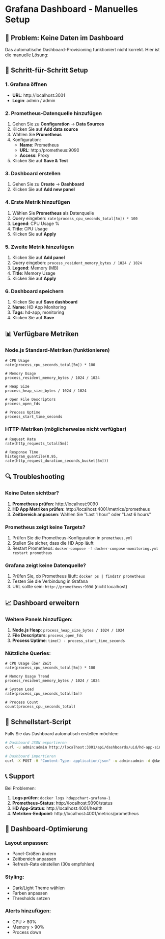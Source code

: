 
# Grafana Dashboard - Manuelles Setup

## 🚨 Problem: Keine Daten im Dashboard

Das automatische Dashboard-Provisioning funktioniert nicht korrekt. Hier ist die manuelle Lösung:

## 🔧 Schritt-für-Schritt Setup

### 1. Grafana öffnen
- **URL**: http://localhost:3001
- **Login**: admin / admin

### 2. Prometheus-Datenquelle hinzufügen
1. Gehen Sie zu **Configuration** → **Data Sources**
2. Klicken Sie auf **Add data source**
3. Wählen Sie **Prometheus**
4. Konfiguration:
   - **Name**: Prometheus
   - **URL**: http://prometheus:9090
   - **Access**: Proxy
5. Klicken Sie auf **Save & Test**

### 3. Dashboard erstellen
1. Gehen Sie zu **Create** → **Dashboard**
2. Klicken Sie auf **Add new panel**

### 4. Erste Metrik hinzufügen
1. Wählen Sie **Prometheus** als Datenquelle
2. Query eingeben: `rate(process_cpu_seconds_total[5m]) * 100`
3. **Legend**: CPU Usage %
4. **Title**: CPU Usage
5. Klicken Sie auf **Apply**

### 5. Zweite Metrik hinzufügen
1. Klicken Sie auf **Add panel**
2. Query eingeben: `process_resident_memory_bytes / 1024 / 1024`
3. **Legend**: Memory (MB)
4. **Title**: Memory Usage
5. Klicken Sie auf **Apply**

### 6. Dashboard speichern
1. Klicken Sie auf **Save dashboard**
2. **Name**: HD App Monitoring
3. **Tags**: hd-app, monitoring
4. Klicken Sie auf **Save**

## 📊 Verfügbare Metriken

### Node.js Standard-Metriken (funktionieren)
```promql
# CPU Usage
rate(process_cpu_seconds_total[5m]) * 100

# Memory Usage
process_resident_memory_bytes / 1024 / 1024

# Heap Size
process_heap_size_bytes / 1024 / 1024

# Open File Descriptors
process_open_fds

# Process Uptime
process_start_time_seconds
```

### HTTP-Metriken (möglicherweise nicht verfügbar)
```promql
# Request Rate
rate(http_requests_total[5m])

# Response Time
histogram_quantile(0.95, rate(http_request_duration_seconds_bucket[5m]))
```

## 🔍 Troubleshooting

### Keine Daten sichtbar?
1. **Prometheus prüfen**: http://localhost:9090
2. **HD App Metriken prüfen**: http://localhost:4001/metrics/prometheus
3. **Zeitbereich anpassen**: Wählen Sie "Last 1 hour" oder "Last 6 hours"

### Prometheus zeigt keine Targets?
1. Prüfen Sie die Prometheus-Konfiguration in `prometheus.yml`
2. Stellen Sie sicher, dass die HD App läuft
3. Restart Prometheus: `docker-compose -f docker-compose-monitoring.yml restart prometheus`

### Grafana zeigt keine Datenquelle?
1. Prüfen Sie, ob Prometheus läuft: `docker ps | findstr prometheus`
2. Testen Sie die Verbindung in Grafana
3. URL sollte sein: `http://prometheus:9090` (nicht localhost)

## 📈 Dashboard erweitern

### Weitere Panels hinzufügen:
1. **Node.js Heap**: `process_heap_size_bytes / 1024 / 1024`
2. **File Descriptors**: `process_open_fds`
3. **Process Uptime**: `time() - process_start_time_seconds`

### Nützliche Queries:
```promql
# CPU Usage über Zeit
rate(process_cpu_seconds_total[5m]) * 100

# Memory Usage Trend
process_resident_memory_bytes / 1024 / 1024

# System Load
rate(process_cpu_seconds_total[1m])

# Process Count
count(process_cpu_seconds_total)
```

## 🎯 Schnellstart-Script

Falls Sie das Dashboard automatisch erstellen möchten:

```bash
# Dashboard JSON exportieren
curl -u admin:admin http://localhost:3001/api/dashboards/uid/hd-app-simple > dashboard.json

# Dashboard importieren
curl -X POST -H "Content-Type: application/json" -u admin:admin -d @dashboard.json http://localhost:3001/api/dashboards/db
```

## 📞 Support

Bei Problemen:
1. **Logs prüfen**: `docker logs hdappchart-grafana-1`
2. **Prometheus-Status**: http://localhost:9090/status
3. **HD App-Status**: http://localhost:4001/health
4. **Metriken-Endpoint**: http://localhost:4001/metrics/prometheus

## 🎨 Dashboard-Optimierung

### Layout anpassen:
- Panel-Größen ändern
- Zeitbereich anpassen
- Refresh-Rate einstellen (30s empfohlen)

### Styling:
- Dark/Light Theme wählen
- Farben anpassen
- Thresholds setzen

### Alerts hinzufügen:
- CPU > 80%
- Memory > 90%
- Process down
